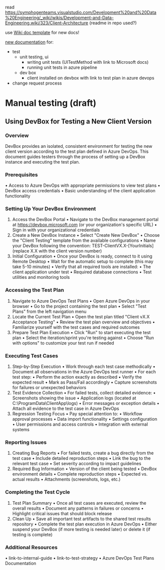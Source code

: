 read https://symphogenteams.visualstudio.com/Development%20and%20Data%20Engineering/_wiki/wikis/Development-and-Data-Engineering.wiki/323/Client-Architecture (readme in repo used?)

use [Wiki doc template](https://symphogenteams.visualstudio.com/Development%20and%20Data%20Engineering/_wiki/wikis/Development-and-Data-Engineering.wiki/330/Wiki-Template) for new docs!

[new documentation](https://symphogenteams.visualstudio.com/Development%20and%20Data%20Engineering/_wiki/wikis/Development-and-Data-Engineering.wiki/311/Testing-and-Quality-Assurance) for:
- test
  - unit testing, ui
    - writing unit tests (UITestMethod with link to Microsoft docs)
    - running unit tests in azure pipeline
  - dev box
    - client installed on devbox with link to test plan in azure devops
- change request process

# Manual testing (draft)
## Using DevBox for Testing a New Client Version
### Overview
DevBox provides an isolated, consistent environment for testing the new client version according to the test plan defined in Azure DevOps. This document guides testers through the process of setting up a DevBox instance and executing the test plan.
### Prerequisites
•	Access to Azure DevOps with appropriate permissions to view test plans
•	DevBox access credentials
•	Basic understanding of the client application functionality
### Setting Up Your DevBox Environment
1.	Access the DevBox Portal
•	Navigate to the DevBox management portal at https://devbox.microsoft.com (or your organization's specific URL)
•	Sign in with your organizational credentials
2.	Create a New DevBox Instance
•	Select "Create New DevBox"
•	Choose the "Client Testing" template from the available configurations
•	Name your DevBox following the convention: TEST-ClientVX.X-[YourInitials] (replace X.X with the client version number)
3.	Initial Configuration
•	Once your DevBox is ready, connect to it using Remote Desktop
•	Wait for the automatic setup to complete (this may take 5-10 minutes)
•	Verify that all required tools are installed:
•	The client application under test
•	Required database connections
•	Test utilities and monitoring tools
### Accessing the Test Plan
1.	Navigate to Azure DevOps Test Plans
•	Open Azure DevOps in your browser
•	Go to the project containing the test plan
•	Select "Test Plans" from the left navigation menu
2.	Locate the Current Test Plan
•	Open the test plan titled "Client vX.X Acceptance Testing"
•	Review the test plan overview and objectives
•	Familiarize yourself with the test cases and required outcomes
3.	Prepare Test Plan Execution
•	Click "Run" to start executing the test plan
•	Select the iteration/sprint you're testing against
•	Choose "Run with options" to customize your test run if needed
### Executing Test Cases
1.	Step-by-Step Execution
•	Work through each test case methodically
•	Document all observations in the Azure DevOps test runner
•	For each test step:
•	Perform the action exactly as described
•	Verify the expected result
•	Mark as Pass/Fail accordingly
•	Capture screenshots for failures or unexpected behaviors
2.	Test Evidence Collection
•	For failed tests, collect detailed evidence:
•	Screenshots showing the issue
•	Application logs (located at C:\ProgramData\ClientApp\logs\)
•	Error messages or exception details
•	Attach all evidence to the test case in Azure DevOps
3.	Regression Testing Focus
•	Pay special attention to:
•	Workflow approval processes
•	Data import functionality
•	Settings configuration
•	User permissions and access controls
•	Integration with external systems
### Reporting Issues
1.	Creating Bug Reports
•	For failed tests, create a bug directly from the test case
•	Include detailed reproduction steps
•	Link the bug to the relevant test case
•	Set severity according to impact guidelines
2.	Required Bug Information
•	Version of the client being tested
•	DevBox environment details
•	Complete reproduction steps
•	Expected vs. actual results
•	Attachments (screenshots, logs, etc.)
### Completing the Test Cycle
1.	Test Plan Summary
•	Once all test cases are executed, review the overall results
•	Document any patterns in failures or concerns
•	Highlight critical issues that should block release
2.	Clean Up
•	Save all important test artifacts to the shared test results repository
•	Complete the test plan execution in Azure DevOps
•	Either suspend your DevBox (if more testing is needed later) or delete it (if testing is complete)
### Additional Resources
•	link-to-internal-guide
•	link-to-test-strategy
•	Azure DevOps Test Plans Documentation
